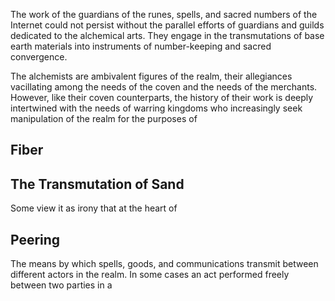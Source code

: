 The work of the guardians of the runes, spells, and sacred numbers of the Internet could not persist without the parallel efforts of guardians and guilds dedicated to the alchemical arts. They engage in the transmutations of base earth materials into instruments of number-keeping and sacred convergence. 

The alchemists are ambivalent figures of the realm, their allegiances vacillating among the needs of the coven and the needs of the merchants. However, like their coven counterparts, the history of their work is deeply intertwined with the needs of warring kingdoms who increasingly seek manipulation of the realm for the purposes of 

## Fiber

## The Transmutation of Sand

Some view it as irony that at the heart of 

## Peering

The means by which spells, goods, and communications transmit between different actors in the realm. In some cases an act performed freely between two parties in a 